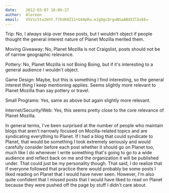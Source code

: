 ```yaml
---
date:    2012-03-07 18:09:27
author:  Alereon
email:   V5Vzc5to2khY.f7kVK9Z11+U44pRu.eJgOgcDrguNSaABdXZlbv6E=
---
```


Trip: No, I always skip over these posts, but I wouldn't object if people thought the general interest nature of Planet Mozilla merited them.

Moving Giveaway: No, Planet Mozilla is not Craigslist, posts should not be of narrow geographic relevance.

Pottery: No, Planet Mozilla is not Boing Boing, but if it's interesting to a general audience I wouldn't object.

Game Design: Maybe, but this is something I find interesting, so the general interest thing I keep mentioning applies. Seems slightly more relevant to Planet Mozilla than say pottery or travel.

Small Programs: Yes, same as above but again slightly more relevant.

Internet/Security/Web: Yes, this seems pretty close to the core relevance of Planet Mozilla.

In general terms, I've been surprised at the number of people who
maintain blogs that aren't narrowly focused on Mozilla-related topics
and are syndicating everything to Planet. If I had a blog that could
syndicate to Planet, that would be something I took extremely
seriously and would carefully consider before each post whether it
should go on Planet too, much like I do whenever I write something
that's going to go to a wide audience and reflect back on me and the
organization it will be published under. That could just be my
personality though. That said, I do realize that if everyone followed
that practice there would probably be some posts I liked reading on
Planet that I would have never seen. However, I'm also quite confident
that I missed posts that I would have liked to read on Planet because
they were pushed off the page by stuff I didn't care about.
